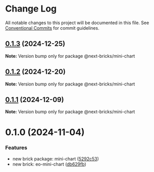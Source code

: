 # Change Log

All notable changes to this project will be documented in this file.
See [Conventional Commits](https://conventionalcommits.org) for commit guidelines.

## [0.1.3](https://github.com/easyops-cn/next-bricks/compare/@next-bricks/mini-chart@0.1.2...@next-bricks/mini-chart@0.1.3) (2024-12-25)

**Note:** Version bump only for package @next-bricks/mini-chart





## [0.1.2](https://github.com/easyops-cn/next-bricks/compare/@next-bricks/mini-chart@0.1.1...@next-bricks/mini-chart@0.1.2) (2024-12-20)

**Note:** Version bump only for package @next-bricks/mini-chart





## [0.1.1](https://github.com/easyops-cn/next-bricks/compare/@next-bricks/mini-chart@0.1.0...@next-bricks/mini-chart@0.1.1) (2024-12-09)

**Note:** Version bump only for package @next-bricks/mini-chart





# 0.1.0 (2024-11-04)


### Features

* new brick package: mini-chart ([5292c53](https://github.com/easyops-cn/next-bricks/commit/5292c5350f58c4e801c735aac06e7ac668781db5))
* new brick: eo-mini-chart ([db629fb](https://github.com/easyops-cn/next-bricks/commit/db629fbb336d625fcd4a4da47ff59db7d688401e))
